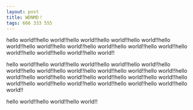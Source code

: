 ```yaml
---
layout: post
title: WDNMD！
tags: 666 333 555
---
```


hello world!!hello world!!hello world!!hello world!!hello world!!hello world!!hello world!!hello world!!hello world!!hello world!!hello world!!hello world!!hello world!!hello world!!hello world!!

hello world!!hello world!!hello world!!hello world!!hello world!!hello world!!hello world!!hello world!!hello world!!hello world!!hello world!!hello world!!hello world!!hello world!!hello world!!hello world!!hello world!!hello world!!hello world!!hello world!!hello world!!hello world!!hello world!!hello world!!

hello world!!hello world!!hello world!!
